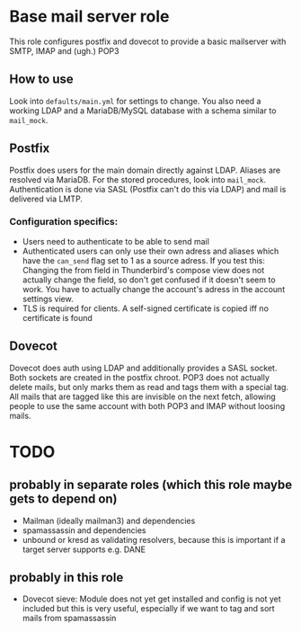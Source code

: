 # Base mail server role
This role configures postfix and dovecot to provide a basic mailserver with SMTP, IMAP and (ugh.) POP3

## How to use
Look into `defaults/main.yml` for settings to change. You also need a working LDAP and a MariaDB/MySQL database with a schema similar to `mail_mock`.

## Postfix
Postfix does users for the main domain directly against LDAP. Aliases are resolved via MariaDB. For the stored procedures, look into `mail_mock`. Authentication is done via SASL (Postfix can't do this via LDAP) and mail is delivered via LMTP. 
### Configuration specifics:
* Users need to authenticate to be able to send mail
* Authenticated users can only use their own adress and aliases which have the `can_send` flag set to 1 as a source adress. If you test this: Changing the from field in Thunderbird's compose view does not actually change the field, so don't get confused if it doesn't seem to work. You have to actually change the account's adress in the account settings view.
* TLS is required for clients. A self-signed certificate is copied iff no certificate is found

## Dovecot
Dovecot does auth using LDAP and additionally provides a SASL socket. Both sockets are created in the postfix chroot. POP3 does not actually delete mails, but only marks them as read and tags them with a special tag. All mails that are tagged like this are invisible on the next fetch, allowing people to use the same account with both POP3 and IMAP without loosing mails.

# TODO
## probably in separate roles (which this role maybe gets to depend on)
* Mailman (ideally mailman3) and dependencies
* spamassassin and dependencies
* unbound or kresd as validating resolvers, because this is important if a target server supports e.g. DANE

## probably in this role
* Dovecot sieve: Module does not yet get installed and config is not yet included but this is very useful, especially if we want to tag and sort mails from spamassassin
